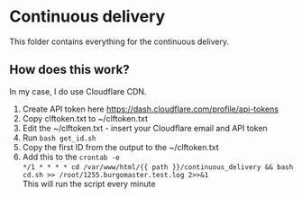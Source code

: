 # Continuous delivery
This folder contains everything for the continuous delivery.  
## How does this work?
In my case, I do use Cloudflare CDN.  
1. Create API token here https://dash.cloudflare.com/profile/api-tokens  
2. Copy clftoken.txt to ~/clftoken.txt  
3. Edit the ~/clftoken.txt - insert your Cloudflare email and API token  
4. Run `bash get_id.sh`  
5. Copy the first ID from the output to the ~/clftoken.txt  
6. Add this to the `crontab -e`  
`*/1 * * * * cd /var/www/html/{{ path }}/continuous_delivery && bash cd.sh >> /root/1255.burgomaster.test.log 2>>&1`  
This will run the script every minute
